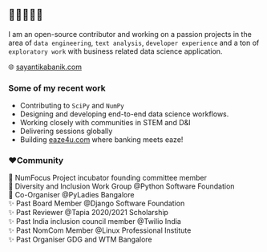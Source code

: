 ## 👋🏽👩🏽‍💻

I am an open-source contributor and working on a passion projects in the area of `data engineering`, `text analysis`, `developer experience` and a ton of `exploratory work` with business related data science application.

🌐 [sayantikabanik.com](https://www.sayantikabanik.com)


### Some of my recent work
- Contributing to `SciPy` and `NumPy`
- Designing and developing end-to-end data science workflows.
- Working closely with communities in STEM and D&I 
- Delivering sessions globally
- Building [eaze4u.com](https://www.eaze4u.com) where banking meets eaze!

### ❤️Community 

🌟 NumFocus Project incubator founding committee member\
🌟 Diversity and Inclusion Work Group @Python Software Foundation\
🌟 Co-Organiser @PyLadies Bangalore\
✨ Past Board Member @Django Software Foundation\
✨ Past Reviewer @Tapia 2020/2021 Scholarship\
✨ Past India inclusion council member @Twilio India\
✨ Past NomCom Member @Linux Professional Institute\
✨ Past Organiser GDG and WTM Bangalore
